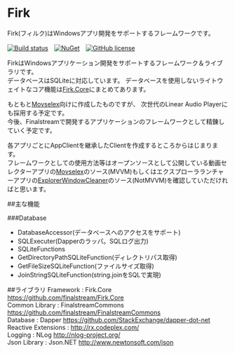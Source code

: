 # Firk
Firk(フィルク)はWindowsアプリ開発をサポートするフレームワークです。

[![Build status](https://ci.appveyor.com/api/projects/status/pwwb2xm9dek1b0ee?svg=true)](https://ci.appveyor.com/project/finalstream/firk)　[![NuGet](https://img.shields.io/nuget/v/Firk.svg?style=plastic)](https://www.nuget.org/packages/Firk/)　[![GitHub license](https://img.shields.io/github/license/finalstream/Firk.svg)]()

FirkはWindowsアプリケーション開発をサポートするフレームワーク＆ライブラリです。  
データベースはSQLiteに対応しています。
データベースを使用しないライトウェイトなコア機能は[Firk.Core](https://github.com/finalstream/Firk.Core)にまとめてあります。

もともと[Movselex](http://www.finalstream.net/movselex/)向けに作成したものですが、
次世代のLinear Audio Playerにも採用する予定です。  
今後、Finalstreamで開発するアプリケーションのフレームワークとして精錬していく予定です。

各アプリごとにAppClientを継承したClientを作成するところからはじまります。  
フレームワークとしての使用方法等はオープンソースとして公開している動画セレクターアプリの[Movselex](https://github.com/finalstream/Movselex)のソース(MVVM)もしくはエクスプローラランチャーアプリの[ExplorerWindowCleaner](https://github.com/finalstream/ExplorerWindowCleaner)のソース(NotMVVM)を確認していただければと思います。

##主な機能

###Database
* DatabaseAccessor(データベースへのアクセスをサポート)
* SQLExecuter(Dapperのラッパ。SQLログ出力)
* SQLiteFunctions
 * GetDirectoryPathSQLiteFunction(ディレクトリパス取得)
 * GetFileSizeSQLiteFunction(ファイルサイズ取得)
 * JoinStringSQLiteFunction(string.joinをSQLで実現)

##ライブラリ
Framework : Firk.Core https://github.com/finalstream/Firk.Core  
Common Library : FinalstreamCommons https://github.com/finalstream/FinalstreamCommons  
Database : Dapper https://github.com/StackExchange/dapper-dot-net  
Reactive Extensions : http://rx.codeplex.com/  
Logging : NLog http://nlog-project.org/  
Json Library : Json.NET http://www.newtonsoft.com/json  


